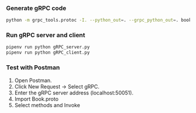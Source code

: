 ### Generate gRPC code
```bash
python -m grpc_tools.protoc -I. --python_out=. --grpc_python_out=. books.proto
```

### Run gRPC server and client
```bash
pipenv run python gRPC_server.py
pipenv run python gRPC_client.py

```

### Test with Postman
1. Open Postman.
2. Click New Request → Select gRPC.
3. Enter the gRPC server address (localhost:50051).
4. Import Book.proto
5. Select methods and Invoke